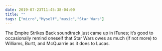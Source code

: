 ```yaml
---
date: 2019-07-23T11:45:38-04:00
title: ""
tags: ["micro","Myself","music","Star Wars"]
---
```

The Empire Strikes Back soundtrack just came up in iTunes; it’s good to occasionally remind oneself that Star Wars owes as much (if not more) to Williams, Burtt, and McQuarrie as it does to Lucas.
